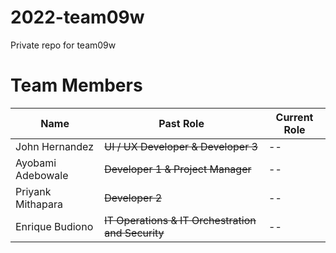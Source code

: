# 2022-team09w
Private repo for team09w

# Team Members
| Name | Past Role | Current Role |
| --- | --- | --- |
| John Hernandez | ~~UI / UX Developer & Developer 3~~ | -- |
| Ayobami Adebowale | ~~Developer 1 & Project Manager~~ | -- |
| Priyank Mithapara | ~~Developer 2~~ | -- |
| Enrique Budiono | ~~IT Operations & IT Orchestration and Security~~ | -- |